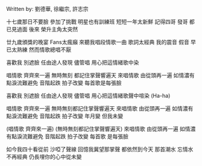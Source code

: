 
Written by: 劉德華, 徐繼宗, 許志宗  

十七歲那日不要臉
參加了挑戰
明星也有訓練班
短短一年太新鮮
記得四哥 發哥
都已見過面
後來
榮升主角太突然

廿九歲頒獎的晚宴
Fans太瘋癲
來聽我唱段情歌一曲
歌詞太經典
我的震音 假音
早已太熟練
然而情歌總唱不厭

喜歡我
別遮臉
任由途人發現
儘管唱
用心把這情緒歌中染

唱情歌 齊齊來一遍
無時無刻
都記住掌聲響遍天
來唱情歌
由從頭再一遍
如情濃有點淚流難避免
音階起跌
拍子改變
每首歌是每張臉

喜歡我
別遮臉
任由途人發現
儘管唱
用心把這情緒歌聲中喧染
(Ha-ha)

唱情歌 齊齊來一遍
無時無刻都記住掌聲響遍天
來唱情歌
由從頭再一遍
如情濃有點淚流難避免
音階起跌
拍子改變
年月變
但我未變

(唱情歌 齊齊來一遍)
(無時無刻都記住掌聲響遍天)
來唱情歌
由從頭再一遍
如情濃有點淚流難避免
音階起跌
拍子改變
每首歌
是每張臉

如今我四十看從前
沙啞了聲線
回憶我冀望那掌聲
都依然到今天
那首潮水
忘情水
不再經典
仍長埋你的心中從未變

